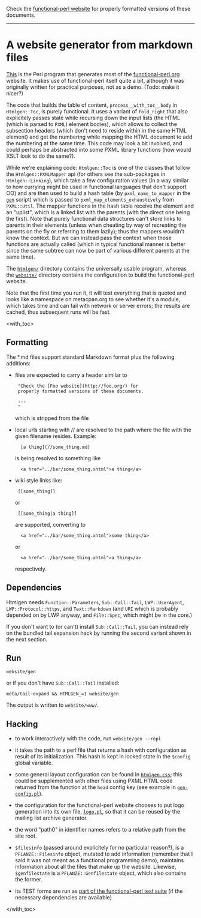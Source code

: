 Check the [functional-perl website](http://functional-perl.org/) for
properly formatted versions of these documents.

---

# A website generator from markdown files

[This](.) is the Perl program that generates most of the
[functional-perl.org](http://functional-perl.org) website. It makes
use of functional-perl itself quite a bit, although it was originally
written for practical purposes, not as a demo. (Todo: make it nicer?)

The code that builds the table of content, `process__with_toc__body`
in `Htmlgen::Toc`, is purely functional. It uses a variant of
`fold_right` that also explicitely passes state while recursing down
the input lists (the HTML (which is parsed to `PXML`) element bodies),
which allows to collect the subsection headers (which don't need to
reside within in the same HTML element) and get the numbering while
mapping the HTML document to add the numbering at the same time. This
code may look a bit involved, and could perhaps be abstracted into
some PXML library functions (how would XSLT look to do the same?).

While we're explaining code: `Htmlgen::Toc` is one of the classes that
follow the `Htmlgen::PXMLMapper` api (for others see the sub-packages
in `Htmlgen::Linking`), which take a few configuration values (in a
way similar to how currying might be used in functional languages that
don't support OO) and are then used to build a hash table (by
`pxml_name_to_mapper` in the [`gen`](gen) script) which is passed to
`pxml_map_elements_exhaustively` from `PXML::Util`. The mapper
functions in the hash table receive the element and an "uplist", which
is a linked list with the parents (with the direct one being the
first). Note that purely functional data structures can't store links
to parents in their elements (unless when cheating by way of
recreating the parents on the fly or referring to them lazily); thus
the mappers wouldn't know the context. But we can instead pass the
context when those functions are actually called (which in typical
functional manner is better since the same subtree can now be part of
various different parents at the same time).

The [`htmlgen/`](.) directory contains the universally usable program,
whereas the [`website/`](../website/) directory contains the
configuration to build the functional-perl website.

Note that the first time you run it, it will test everything that is
quoted and looks like a namespace on metacpan.org to see whether it's
a module, which takes time and can fail with network or server errors;
the results are cached, thus subsequent runs will be fast.


<with_toc>

## Formatting

The *.md files support standard Markdown format plus the following
additions:

 - files are expected to carry a header similar to

        "Check the [Foo website](http://foo.org/) for
        properly formatted versions of these documents.

        ---
        "

   which is stripped from the file

 - local urls starting with // are resolved to the path where the file
    with the given filename resides. Example:

         [a thing](//some_thing.md)

   is being resolved to something like

         <a href="../bar/some_thing.xhtml">a thing</a>

 - wiki style links like:

        [[some_thing]]

   or

        [[some_thing|a thing]]

   are supported, converting to

         <a href="../bar/some_thing.xhtml">some thing</a>

   or

         <a href="../bar/some_thing.xhtml">a thing</a>

   respectively.


## Dependencies

Htmlgen needs `Function::Parameters`, `Sub::Call::Tail`,
`LWP::UserAgent`, `LWP::Protocol::https`, and `Text::Markdown` (and
`URI` which is probably depended on by LWP anyway, and `File::Spec`,
which might be in the core.)

If you don't want to (or can't) install `Sub::Call::Tail`, you can
instead rely on the bundled tail expansion hack by running the second
variant shown in the next section.

## Run

    website/gen

or if you don't have `Sub::Call::Tail` installed:

    meta/tail-expand && HTMLGEN_=1 website/gen

The output is written to `website/www/`.


## Hacking

* to work interactively with the code, run `website/gen --repl`

* it takes the path to a perl file that returns a hash with
  configuration as result of its initialization. This hash is kept in
  locked state in the `$config` global variable.

* some general layout configuration can be found in
  [`htmlgen.css`](htmlgen.css); this could be supplemented with other
  files using PXML HTML code returned from the function at the `head`
  config key (see example in
  [`gen-config.pl`](../website/gen-config.pl)).

* the configuration for the functional-perl website chooses to put
  logo generation into its own file, [`logo.pl`](../website/logo.pl),
  so that it can be reused by the mailing list archive generator.

* the word "path0" in identifier names refers to a relative path from
  the site root.

* `$filesinfo` (passed around explicitely for no particular reason?),
  is a `PFLANZE::Filesinfo` object, mutated to add information
  (remember that I said it was not meant as a functional programming
  demo), maintains information about all the files that make up the website.
  Likewise, `$genfilestate` is a `PFLANZE::Genfilestate` object, which
  also contains the former.

* its TEST forms are run as [part of the functional-perl test
  suite](../t/htmlgen) (if the necessary dependencies are available)


</with_toc>
